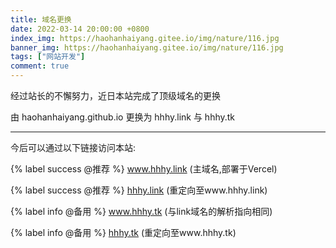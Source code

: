 ```yaml
---
title: 域名更换
date: 2022-03-14 20:00:00 +0800
index_img: https://haohanhaiyang.gitee.io/img/nature/116.jpg
banner_img: https://haohanhaiyang.gitee.io/img/nature/116.jpg
tags: ["网站开发"]
comment: true
---
```

经过站长的不懈努力，近日本站完成了顶级域名的更换

由 haohanhaiyang.github.io 更换为 hhhy.link 与 hhhy.tk<!--more-->

------

今后可以通过以下链接访问本站:

{% label success @推荐 %} <a href="https://www.hhhy.link/">www.hhhy.link</a> (主域名,部署于Vercel) <br>
 
{% label success @推荐 %} <a href="https://hhhy.link/">hhhy.link</a> (重定向至www.hhhy.link) <br>

{% label info @备用 %} <a href="https://www.hhhy.tk/">www.hhhy.tk</a> (与link域名的解析指向相同) <br>

{% label info @备用 %} <a href="https://hhhy.tk/">hhhy.tk</a> (重定向至www.hhhy.tk) <br>

